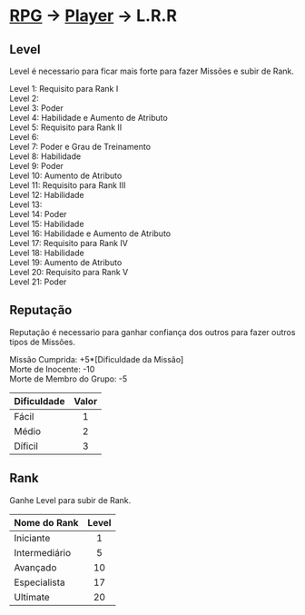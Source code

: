 # [RPG](../../RPG.md) -> [Player](../Player.md) -> L.R.R

## Level

Level é necessario para ficar mais forte para fazer Missões e subir de Rank.

Level 1: Requisito para Rank I  
Level 2:  
Level 3: Poder  
Level 4: Habilidade e Aumento de Atributo  
Level 5: Requisito para Rank II  
Level 6:  
Level 7: Poder e Grau de Treinamento  
Level 8: Habilidade  
Level 9: Poder  
Level 10: Aumento de Atributo  
Level 11: Requisito para Rank III  
Level 12: Habilidade  
Level 13:  
Level 14: Poder  
Level 15: Habilidade  
Level 16: Habilidade e Aumento de Atributo  
Level 17: Requisito para Rank IV  
Level 18: Habilidade  
Level 19: Aumento de Atributo  
Level 20: Requisito para Rank V  
Level 21: Poder  

## Reputação

Reputação é necessario para ganhar confiança dos outros para fazer outros tipos de Missões.

Missão Cumprida: +5*[Dificuldade da Missão]  
Morte de Inocente: -10  
Morte de Membro do Grupo: -5

|Dificuldade|Valor|
|-|:-:|
|Fácil|1|
|Médio|2|
|Díficil|3|

## Rank

Ganhe Level para subir de Rank.  

|Nome do Rank|Level|
|-|:-:|
|Iniciante|1|
|Intermediário|5|
|Avançado|10|
|Especialista|17|
|Ultimate|20|
